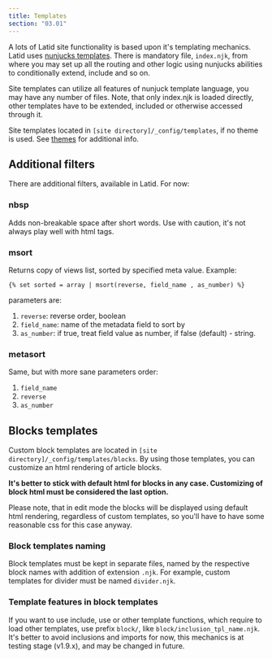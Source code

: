 ```yaml
---
title: Templates
section: "03.01"
---
```

A lots of Latid site functionality is based upon it's templating mechanics. 
Latid uses [nunjucks templates](https://mozilla.github.io/nunjucks/). There is mandatory file, `index.njk`, from where you may set up all the routing and other logic using nunjucks abilities to conditionally extend, include and so on. 
<!--cut-->

Site templates can utilize all features of nunjuck template language, you may have any number of files. 
Note, that only index.njk is loaded directly, other templates have to be extended, included or otherwise accessed through it.

Site templates located in `[site directory]/_config/templates`, if no theme is used.
See  [themes](themes.md) for additional info.

Additional filters
------------------
There are additional filters, available in Latid. For now:

### nbsp

Adds non-breakable space after short words. Use with caution, 
it's not always play well with html tags.

### msort  
Returns copy of views list, sorted by specified meta value. Example: 

    {% set sorted = array | msort(reverse, field_name , as_number) %}

parameters are:
1. `reverse`: reverse order, boolean
1. `field_name`: name of the metadata field to sort by
1. `as_number`: if true, treat field value as number, if false (default) - string.

### metasort
Same, but with more sane parameters order:
1. `field_name`
1. `reverse`
1. `as_number`


Blocks templates
----------------
Custom block templates are located in `[site directory]/_config/templates/blocks`. By using those templates, you can customize an html rendering of article blocks.

__It's better to stick with default html for blocks in any case. Customizing of block html must be considered the last option.__

Please note, that in edit mode the blocks will be displayed using default html rendering, regardless of custom templates, so you'll have to have some reasonable css for this case anyway.

### Block templates naming
Block templates must be kept in separate files, named by the respective block names with addition of extension `.njk`. For example, 
custom templates for divider must be named `divider.njk`.

### Template features in block templates
If you want to use include, use or other template functions, which require to 
load other templates, use prefix `block/`, like `block/inclusion_tpl_name.njk`. It's
better to avoid inclusions and imports for now, this mechanics is at testing stage
(v1.9.x), and may be changed in future. 

